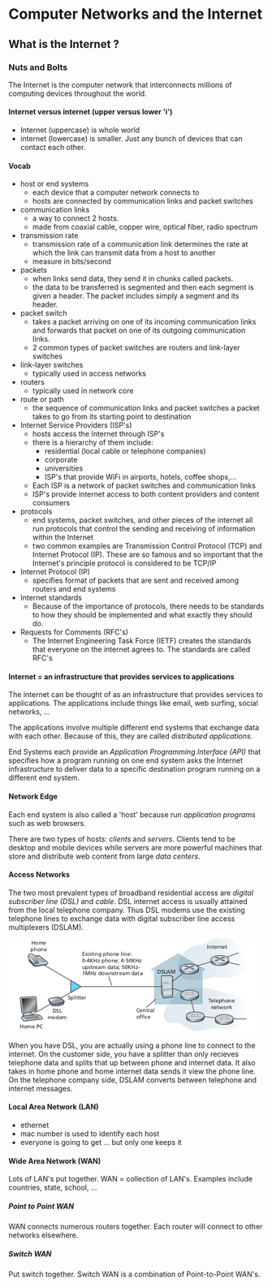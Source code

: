 Computer Networks and the Internet
==============

## What is the Internet ?

### Nuts and Bolts
The Internet is the computer network that interconnects millions of computing devices throughout the world.
#### Internet versus internet (upper versus lower 'i')
  * Internet (uppercase) is whole world
  * internet (lowercase) is smaller. Just any bunch of devices that can contact each other.

#### Vocab
* host or end systems
  * each device that a computer network connects to
  * hosts are connected by communication links and packet switches
* communication links
  * a way to connect 2 hosts.
  * made from coaxial cable, copper wire, optical fiber, radio spectrum
* transmission rate
  * transmission rate of a communication link determines the rate at which the link can transmit data from a host to another
  * measure in bits/second
* packets
  * when links send data, they send it in chunks called packets.
  * the data to be transferred is segmented and then each segment is given a header. The packet includes simply a segment and its header.
* packet switch
  * takes a packet arriving on one of its incoming communication links and forwards that packet on one of its outgoing communication links.
  * 2 common types of packet switches are routers and link-layer switches
* link-layer switches
  * typically used in access networks
* routers
  * typically used in network core
* route or path
  * the sequence of communication links and packet switches a packet takes to go from its starting point to destination
* Internet Service Providers (ISP's)
  * hosts access the Internet through ISP's
  * there is a hierarchy of them include:
    * residential (local cable or telephone companies)
    * corporate
    * universities
    * ISP's that provide WiFi in airports, hotels, coffee shops,...
  * Each ISP is a network of packet switches and communication links
  * ISP's provide internet access to both content providers and content consumers
* protocols
  * end systems, packet switches, and other pieces of the internet all run protocols that control the sending and receiving of information within the Internet
  * two common examples are Transmission Control Protocol (TCP) and Internet Protocol (IP). These are so famous and so important that the Internet's principle protocol is considered to be TCP/IP
* Internet Protocol (IP)
  * specifies format of packets that are sent and received among routers and end systems
* Internet standards
  * Because of the importance of protocols, there needs to be standards to how they should be implemented and what exactly they should do.
* Requests for Comments (RFC's)
  * The Internet Engineering Task Force (IETF) creates the standards that everyone on the internet agrees to. The standards are called RFC's

#### Internet = an infrastructure that provides services to applications
The internet can be thought of as an infrastructure that provides services to applications. The applications include things like email, web surfing, social networks, ...

The applications involve multiple different end systems that exchange data with each other. Because of this, they are called *distributed applications.*

End Systems each provide an *Application Programming Interface (API)* that specifies how a program running on one end system asks the Internet infrastructure to deliver data to a specific destination program running on a different end system.


#### Network Edge
Each end system is also called a 'host' because run *application programs* such as web browsers.

There are two types of hosts: *clients* and *servers*. Clients tend to be desktop and mobile devices while servers are more powerful machines that store and distribute web content from large *data centers*.

#### Access Networks

The two most prevalent types of broadband residential access are *digital subscriber line (DSL)* and *cable*. DSL internet access is usually attained from the local telephone company. Thus DSL modems use the existing telephone lines to exchange data with digital subscriber line access multiplexers (DSLAM).

![](intro/a7ecf7e4bdbb27244e21fd6429e74bf8.png)

When you have DSL, you are actually using a phone line to connect to the internet. On the customer side, you have a splitter than only recieves telephone data and splits that up between phone and internet data. It also takes in home phone and home internet data sends it view the phone line. On the telephone company side, DSLAM converts between telephone and internet messages. 




#### Local Area Network (LAN)
* ethernet
* mac number is used to identify each host
* everyone is going to get ... but only one keeps it


#### Wide Area Network (WAN)
Lots of LAN's put together. WAN = collection of LAN's. Examples include countries, state, school, ...

##### Point to Point WAN
WAN connects numerous routers together. Each router will connect to other networks elsewhere.   


##### Switch WAN
Put switch together. Switch WAN is a combination of Point-to-Point WAN's.

